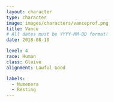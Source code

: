 ```yaml
---
layout: character
type: character
image: images/characters/vanceprof.png
title: Vance
# All dates must be YYYY-MM-DD format!
date: 2018-08-10

level: 4
race: Human
class: Glaive
alignment: Lawful Good

labels:
  - Numenera
  - Resting
---
```

